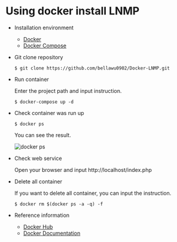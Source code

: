 # Using docker install LNMP

* Installation environment

  - [Docker](https://docs.docker.com/install/)
  - [Docker Compose](https://docs.docker.com/compose/install/#install-compose)

* Git clone repository
    ```
    $ git clone https://github.com/bellawu0902/Docker-LNMP.git
    ```
    
* Run container
    
    Enter the project path and input instruction.

    
    ```
    $ docker-compose up -d
    ```

* Check container was run up

    ```
    $ docker ps
    ```
    
    You can see the result.
    
    ![docker ps](https://i.imgur.com/IFAmYDe.png)
    
* Check web service

    Open your browser and input http://localhost/index.php
    

* Delete all container

    If you want to delete all container, you can input the instruction.
    
    ```
    $ docker rm $(docker ps -a -q) -f
    ```
    
* Reference information
    
    - [Docker Hub](https://hub.docker.com/explore/)
    - [Docker Documentation](https://docs.docker.com/)
